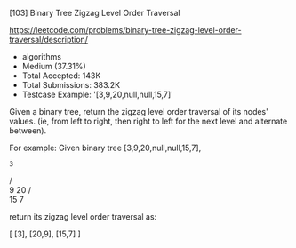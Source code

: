 [103] Binary Tree Zigzag Level Order Traversal  

https://leetcode.com/problems/binary-tree-zigzag-level-order-traversal/description/

* algorithms
* Medium (37.31%)
* Total Accepted:    143K
* Total Submissions: 383.2K
* Testcase Example:  '[3,9,20,null,null,15,7]'

Given a binary tree, return the zigzag level order traversal of its nodes' values. (ie, from left to right, then right to left for the next level and alternate between).


For example:
Given binary tree [3,9,20,null,null,15,7],

    3
   / \
  9  20
    /  \
   15   7



return its zigzag level order traversal as:

[
  [3],
  [20,9],
  [15,7]
]


